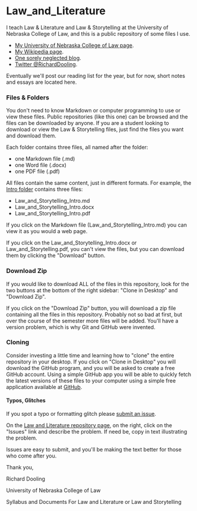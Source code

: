 # Law_and_Literature

I teach Law & Literature and Law & Storytelling at the University of Nebraska College of Law, 
and this is a public repository of some files I use. 

* [My University of Nebraska College of Law page](http://law.unl.edu/richard-dooling#about).
* [My Wikipedia page](http://en.wikipedia.org/wiki/Richard_Dooling).
* [One sorely neglected blog](http://dooling.com).
* [Twitter @RichardDooling](http://twitter.com/richarddooling).

Eventually we'll post our reading list for the year, 
but for now, short notes and essays are located here. 

### Files & Folders

You don't need to know Markdown or computer programming to use or view these files. 
Public repositories (like this one) can be browsed 
and the files can be downloaded by anyone. 
If you are a student looking to download or view the Law & Storytelling files, 
just find the files you want and download them.

Each folder contains three files, all named after the folder:

* one Markdown file (.md)
* one Word file (.docx)
* one PDF file (.pdf)

All files contain the same content, just in different formats. 
For example, the [Intro folder](https://github.com/RichardDooling/Law_and_Literature/tree/master/Intro) contains three files:

* Law_and_Storytelling_Intro.md
* Law_and_Storytelling_Intro.docx
* Law_and_Storytelling_Intro.pdf

If you click on the Markdown file (Law_and_Storytelling_Intro.md) you can view it as you would a web page. 

If you click on the Law_and_Storytelling_Intro.docx or Law_and_Storytelling.pdf, 
you can't view the files, but you can download them by clicking the "Download" button. 

### Download Zip

If you would like to download ALL of the files in this repository, look for the two buttons at the bottom of the right sidebar: "Clone in Desktop" and "Download Zip".

If you click on the "Download Zip" button, you will download a zip file containing all the files in this repository. Probably not so bad at first, but over the course of the semester more files will be added. You'll have a version problem, which is why Git and GitHub were invented. 

### Cloning

Consider investing a little time and learning how to "clone" the entire repository in your desktop. If you click on "Clone in Desktop" you will download the GitHub program, and you will be asked to create a free GitHub account. Using a simple GitHub app you will be able to quickly fetch the latest versions of these files to your computer using a simple free application available at [GitHub](https://github.com/). 

#### Typos, Glitches

If you spot a typo or formatting glitch please [submit an issue](https://github.com/RichardDooling/Law_and_Literature/issues).

On the [Law and Literature repository page](https://github.com/RichardDooling/Law_and_Literature), on the right, click on the "Issues" link and describe the problem. If need be, copy in text illustrating the problem.

Issues are easy to submit, and you'll be making the text better for those who come after you.

Thank you,

Richard Dooling

University of Nebraska College of Law

Syllabus and Documents For Law and Literature or Law and Storytelling
